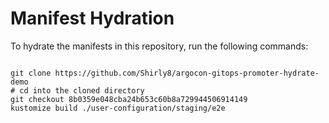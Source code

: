 
# Manifest Hydration

To hydrate the manifests in this repository, run the following commands:

```shell

git clone https://github.com/Shirly8/argocon-gitops-promoter-hydrate-demo
# cd into the cloned directory
git checkout 8b0359e048cba24b653c60b8a729944506914149
kustomize build ./user-configuration/staging/e2e
```
